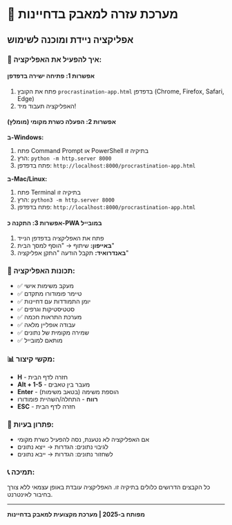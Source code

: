 # 🎯 מערכת עזרה למאבק בדחיינות
## אפליקציה ניידת ומוכנה לשימוש

### 📱 איך להפעיל את האפליקציה:

#### אפשרות 1: פתיחה ישירה בדפדפן
1. פתח את הקובץ `procrastination-app.html` בדפדפן (Chrome, Firefox, Safari, Edge)
2. האפליקציה תעבוד מיד!

#### אפשרות 2: הפעלה כשרת מקומי (מומלץ)
**ב-Windows:**
1. פתח Command Prompt או PowerShell בתיקיה זו
2. הרץ: `python -m http.server 8000`
3. פתח בדפדפן: `http://localhost:8000/procrastination-app.html`

**ב-Mac/Linux:**
1. פתח Terminal בתיקיה זו
2. הרץ: `python3 -m http.server 8000`
3. פתח בדפדפן: `http://localhost:8000/procrastination-app.html`

#### אפשרות 3: התקנה כ-PWA במובייל
1. פתח את האפליקציה בדפדפן הנייד
2. **באייפון:** שיתוף → "הוסף למסך הבית"
3. **באנדרואיד:** תקבל הודעה "התקן אפליקציה"

### 🚀 תכונות האפליקציה:
- ✅ מעקב משימות אישי
- ✅ טיימר פומודורו מתקדם
- ✅ יומן התמודדות עם דחיינות
- ✅ סטטיסטיקות וגרפים
- ✅ מערכת התראות חכמה
- ✅ עבודה אופליין מלאה
- ✅ שמירה מקומית של נתונים
- ✅ מותאם למובייל

### 📊 מקשי קיצור:
- **H** - חזרה לדף הבית
- **Alt + 1-5** - מעבר בין טאבים
- **Enter** - הוספת משימה (בטאב משימות)
- **רווח** - התחלה/השהיית פומודורו
- **ESC** - חזרה לדף הבית

### 🔧 פתרון בעיות:
- אם האפליקציה לא נטענת, נסה להפעיל כשרת מקומי
- לגיבוי נתונים: הגדרות → ייצא נתונים
- לשחזור נתונים: הגדרות → ייבא נתונים

### 📞 תמיכה:
כל הקבצים הדרושים כלולים בתיקיה זו.
האפליקציה עובדת באופן עצמאי ללא צורך בחיבור לאינטרנט.

---
**מפותח ב-2025 | מערכת מקצועית למאבק בדחיינות**
